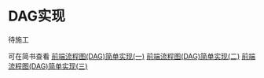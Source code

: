 # DAG实现

待施工

可在简书查看
[前端流程图(DAG)简单实现(一)](https://www.jianshu.com/p/b044f94e8211)
[前端流程图(DAG)简单实现(二)](https://www.jianshu.com/p/e02771a5d72b)
[前端流程图(DAG)简单实现(三)](https://www.jianshu.com/p/5d29b09cb031)